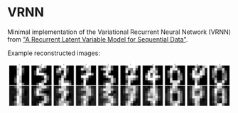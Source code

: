 # VRNN
Minimal implementation of the Variational Recurrent Neural Network (VRNN) from ["A Recurrent Latent Variable Model for Sequential Data"](https://arxiv.org/pdf/1506.02216.pdf).

Example reconstructed images:

![](reconstructed.png)
